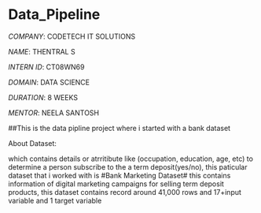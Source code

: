 # Data_Pipeline

*COMPANY*: CODETECH IT SOLUTIONS

*NAME*: THENTRAL S

*INTERN ID*: CT08WN69

*DOMAIN*: DATA SCIENCE

*DURATION*: 8 WEEKS

*MENTOR*: NEELA SANTOSH

##This is the data pipline project where i started with a bank dataset

About Dataset:

which contains details or atrritibute like (occupation, education, age, etc) to determine a person subscribe to the a term deposit(yes/no), this paticular dataset that i worked with is #Bank Marketing Dataset# this contains information of digital marketing campaigns for selling term deposit products, this dataset contains record around 41,000 rows and 17+input variable and 1 target variable
 

